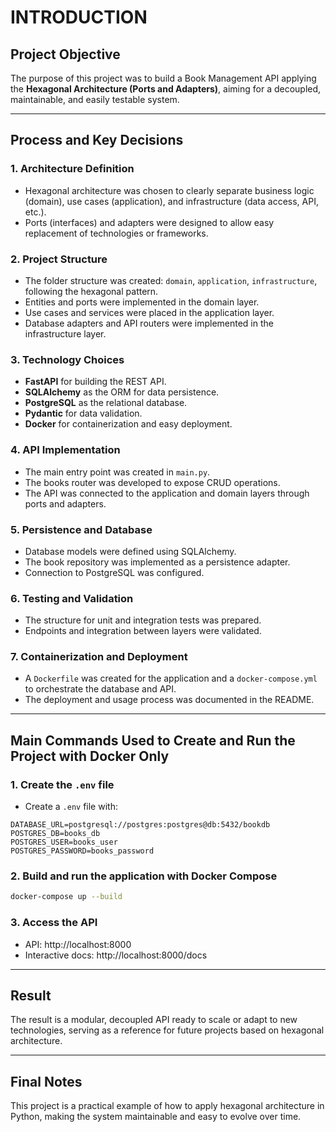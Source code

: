# INTRODUCTION

## Project Objective

The purpose of this project was to build a Book Management API applying the **Hexagonal Architecture (Ports and Adapters)**, aiming for a decoupled, maintainable, and easily testable system.

---

## Process and Key Decisions

### 1. Architecture Definition
- Hexagonal architecture was chosen to clearly separate business logic (domain), use cases (application), and infrastructure (data access, API, etc.).
- Ports (interfaces) and adapters were designed to allow easy replacement of technologies or frameworks.

### 2. Project Structure
- The folder structure was created: `domain`, `application`, `infrastructure`, following the hexagonal pattern.
- Entities and ports were implemented in the domain layer.
- Use cases and services were placed in the application layer.
- Database adapters and API routers were implemented in the infrastructure layer.

### 3. Technology Choices
- **FastAPI** for building the REST API.
- **SQLAlchemy** as the ORM for data persistence.
- **PostgreSQL** as the relational database.
- **Pydantic** for data validation.
- **Docker** for containerization and easy deployment.

### 4. API Implementation
- The main entry point was created in `main.py`.
- The books router was developed to expose CRUD operations.
- The API was connected to the application and domain layers through ports and adapters.

### 5. Persistence and Database
- Database models were defined using SQLAlchemy.
- The book repository was implemented as a persistence adapter.
- Connection to PostgreSQL was configured.

### 6. Testing and Validation
- The structure for unit and integration tests was prepared.
- Endpoints and integration between layers were validated.

### 7. Containerization and Deployment
- A `Dockerfile` was created for the application and a `docker-compose.yml` to orchestrate the database and API.
- The deployment and usage process was documented in the README.

---

## Main Commands Used to Create and Run the Project with Docker Only

### 1. Create the `.env` file
- Create a `.env` file with:
```env
DATABASE_URL=postgresql://postgres:postgres@db:5432/bookdb
POSTGRES_DB=books_db
POSTGRES_USER=books_user
POSTGRES_PASSWORD=books_password
```

### 2. Build and run the application with Docker Compose
```bash
docker-compose up --build
```

### 3. Access the API
- API: http://localhost:8000
- Interactive docs: http://localhost:8000/docs

---

## Result

The result is a modular, decoupled API ready to scale or adapt to new technologies, serving as a reference for future projects based on hexagonal architecture.

---

## Final Notes

This project is a practical example of how to apply hexagonal architecture in Python, making the system maintainable and easy to evolve over time. 